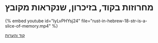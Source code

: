 # מחרוזות בקוד, בזיכרון, שנקראות מקובץ


{% embed youtube id="IyLvPHYsj24" file="rust-in-hebrew-18-str-is-a-slice-of-memory.mp4" %}


[קוד והערות](https://github.com/szabgab/learning-rust-in-hebrew-2024-02-25)
